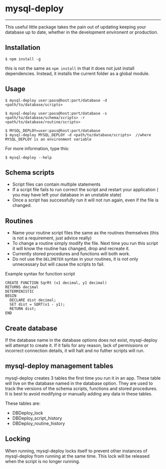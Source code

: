 # mysql-deploy
---

This useful little package takes the pain out of updating keeping your database up to date,
whether in the development environent or production.

## Installation
```
$ npm install -g
```

this is not the same as `npm install` in that it does not just install dependencies.  Instead, it installs the current folder as a global module.


## Usage

```
$ mysql-deploy user:pass@host:port/database -d <path/to/database/scripts>

$ mysql-deploy user:pass@host:port/database -s <path/to/database/schema/scripts> -r <path/to/database/routine/scripts>

$ MYSQL_DEPLOY=user:pass@host:port/database
$ mysql-deploy MYSQL_DEPLOY -d <path/to/database/scripts>  //where MYSQL_DEPLOY is an environment variable 

```

For more information, type this:
```
$ mysql-deploy --help
```


## Schema scripts

 - Script files can contain multiple statements
 - If a script file fails to run correct the script and restart your application ( you may have left your database in an unstable state)
 - Once a script has successfully run it will not run again, even if the file is changed.

## Routines

 - Name your routine script files the same as the routines themselves (this is not a requirement, just advice really)
 - To change a routine simply modify the file. Next time you run this script it will know the routine has changed, drop and recreate it.
 - Currently stored procedures and functions will both work.
 - Do not use the ```DELIMETER``` syntax in your routines, it is not only unnecessary but will cause the scripts to fail.

Example syntax for function script

```mysql
CREATE FUNCTION SqrRt (x1 decimal, y1 decimal)
RETURNS decimal
DETERMINISTIC
BEGIN
  DECLARE dist decimal;
  SET dist = SQRT(x1 - y1);
  RETURN dist;
END
```

## Create database

 If the database name in the database options does not exist, mysql-deploy will attempt to create it. If it fails for any reason, lack of permissions or incorrect connection details, it will halt and no futher scripts will run.

## mysql-deploy management tables

mysql-deploy creates 3 tables the first time you run it in an app. These table will live on the database named in the database option. They are used to track the versions of the schema scripts, functions and stored procedures. It is best to avoid modifying or manually adding any data in these tables.

These tables are:
 - DBDeploy_lock
 - DBDeploy_script_history
 - DBDeploy_routine_history

## Locking

When running, mysql-deploy locks itself to prevent other instances of mysql-deploy from running at the same time. This lock will be released when the script is no longer running.
